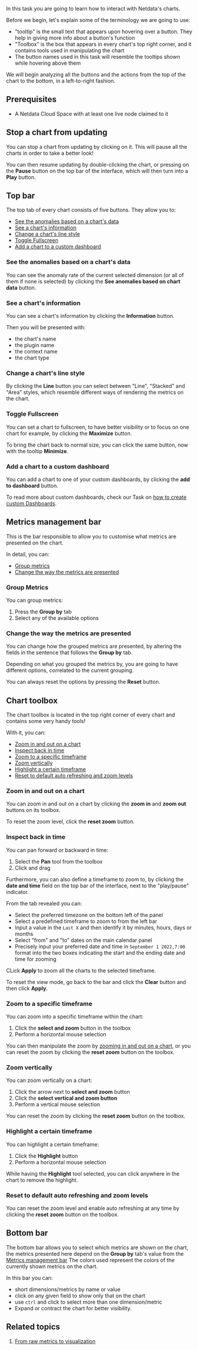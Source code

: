 <!--
title: "Interact with the charts"
sidebar_label: "Interact with the charts"
custom_edit_url: "https://github.com/netdata/learn/blob/master/docs/tasks/interact-with-the-charts.md"
learn_status: "Published"
learn_topic_type: "Tasks"
sidebar_position: 1
learn_rel_path: "operations"
learn_docs_purpose: "Instructions on how to interact with the charts (buttons, etc)"
learn_repo_doc: "True"
-->

In this task you are going to learn how to interact with Netdata's charts.

Before we begin, let's explain some of the terminology we are going to use:

- "tooltip" is the small text that appears upon hovering over a button. They help in giving more info about a button's
  function
- "Toolbox" is the box that appears in every chart's top right corner, and it contains tools used in manipulating the
  chart
- The button names used in this task will resemble the tooltips shown while hovering above them

We will begin analyzing all the buttons and the actions from the top of the chart to the bottom, in a left-to-right
fashion.

## Prerequisites

- A Netdata Cloud Space with at least one live node claimed to it

## Stop a chart from updating

You can stop a chart from updating by clicking on it. This will pause all the charts in order to take a better look!

You can then resume updating by double-clicking the chart, or pressing on the **Pause** button on the top bar of the
interface, which will then turn into a **Play** button.

## Top bar

The top tab of every chart consists of five buttons. They allow you to:

- [See the anomalies based on a chart's data](#see-the-anomalies-based-on-a-charts-data)
- [See a chart's information](#see-a-charts-information)
- [Change a chart's line style](#change-a-charts-line-style)
- [Toggle Fullscreen](#toggle-fullscreen)
- [Add a chart to a custom dashboard](#add-a-chart-to-a-custom-dashboard)

### See the anomalies based on a chart's data

You can see the anomaly rate of the current selected dimension (or all of them if none is selected) by clicking
the **See anomalies based on chart data** button.

### See a chart's information

You can see a chart's information by clicking the **Information** button.

Then you will be presented with:

- the chart's name
- the plugin name
- the context name
- the chart type

### Change a chart's line style

By clicking the **Line** button you can select between "Line", "Stacked" and "Area" styles, which resemble different ways
of rendering the metrics on the chart.

### Toggle Fullscreen

You can set a chart to fullscreen, to have better visibility or to focus on one chart for example, by clicking
the **Maximize** button.

To bring the chart back to normal size, you can click the same button, now with the tooltip **Minimize**.

### Add a chart to a custom dashboard

You can add a chart to one of your custom dashboards, by clicking the **add to dashboard** button.

To read more about custom dashboards, check our Task
on [how to create custom Dashboards](https://github.com/netdata/learn/blob/master/docs/tasks/setup/space-administration/room-management.md#createdelete-custom-dashboards).

## Metrics management bar

This is the bar responsible to allow you to customise what metrics are presented on the chart.

In detail, you can:

- [Group metrics](#group-metrics)
- [Change the way the metrics are presented](#change-the-way-the-metrics-are-presented)

### Group Metrics

You can group metrics:

1. Press the **Group by** tab
2. Select any of the available options

### Change the way the metrics are presented

You can change how the grouped metrics are presented, by altering the fields in the sentence that follows the **Group by**
tab.

Depending on what you grouped the metrics by, you are going to have different options, correlated to the current
grouping.

You can always reset the options by pressing the **Reset** button.

## Chart toolbox

The chart toolbox is located in the top right corner of every chart and contains some very handy tools!

With it, you can:

- [Zoom in and out on a chart](#zoom-in-and-out-on-a-chart)
- [Inspect back in time](#inspect-back-in-time)
- [Zoom to a specific timeframe](#zoom-to-a-specific-timeframe)
- [Zoom vertically](#zoom-vertically)
- [Highlight a certain timeframe](#highlight-a-certain-timeframe)
- [Reset to default auto refreshing and zoom levels](#reset-to-default-auto-refreshing-and-zoom-levels)

### Zoom in and out on a chart

You can zoom in and out on a chart by clicking the **zoom in** and **zoom out** buttons on its toolbox.

To reset the zoom level, click the **reset zoom** button.

### Inspect back in time

You can pan forward or backward in time:

1. Select the **Pan** tool from the toolbox
2. Click and drag

Furthermore, you can also define a timeframe to zoom to, by clicking the **date and time** field on the top bar of the
interface, next to the "play/pause" indicator.

From the tab revealed you can:

- Select the preferred timezone on the bottom left of the panel
- Select a predefined timeframe to zoom to from the left bar
- Input a value in the `Last X` and then identify it by minutes, hours, days or months
- Select "from" and "to" dates on the main calendar panel
- Precisely input your preferred date and time in `September 1 2022,7:00` format into the two boxes indicating the start
  and the ending date and time for zooming

CLick **Apply** to zoom all the charts to the selected timeframe.

To reset the view mode, go back to the bar and click the **Clear** button and then click **Apply**.

### Zoom to a specific timeframe

You can zoom into a specific timeframe within the chart:

1. Click the **select and zoom** button in the toolbox
2. Perform a horizontal mouse selection

You can then manipulate the zoom by [zooming in and out on a chart](#zoom-in-and-out-on-a-chart), or you can reset the
zoom by clicking the **reset zoom** button on the toolbox.

### Zoom vertically

You can zoom vertically on a chart:

1. Click the arrow next to **select and zoom** button
2. Click the **select vertical and zoom button**
3. Perform a vertical mouse selection

You can reset the zoom by clicking the **reset zoom** button on the toolbox.

### Highlight a certain timeframe

You can highlight a certain timeframe:

1. Click the **Highlight** button
2. Perform a horizontal mouse selection

While having the **Highlight** tool selected, you can click anywhere in the chart to remove the highlight.

### Reset to default auto refreshing and zoom levels

You can reset the zoom level and enable auto refreshing at any time by clicking the **reset zoom** button on the toolbox.

## Bottom bar

The bottom bar allows you to select which metrics are shown on the chart, the metrics presented here depend on
the **Group by** tab's value from the [Metrics management bar](#metrics-management-bar)
The colors used represent the colors of the currently shown metrics on the chart.

In this bar you can:

- short dimensions/metrics by name or value
- click on any given field to show only that on the chart
- use `ctrl` and click to select more than one dimension/metric
- Expand or contract the chart for better visibility.

## Related topics

1. [From raw metrics to visualization](https://github.com/netdata/learn/blob/master/docs/concepts/visualizations/from-raw-metrics-to-visualization.md)
